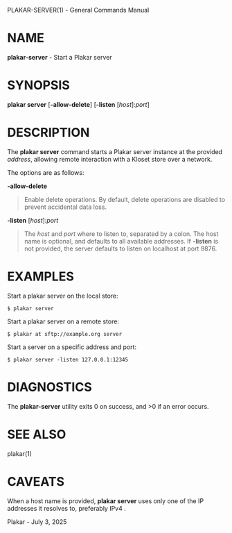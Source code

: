 PLAKAR-SERVER(1) - General Commands Manual

# NAME

**plakar-server** - Start a Plakar server

# SYNOPSIS

**plakar&nbsp;server**
\[**-allow-delete**]
\[**-listen**&nbsp;\[*host*]:*port*]

# DESCRIPTION

The
**plakar server**
command starts a Plakar server instance at the provided
*address*,
allowing remote interaction with a Kloset store over a network.

The options are as follows:

**-allow-delete**

> Enable delete operations.
> By default, delete operations are disabled to prevent accidental data
> loss.

**-listen** \[*host*]:*port*

> The
> *host*
> and
> *port*
> where to listen to, separated by a colon.
> The host name is optional, and defaults to all available addresses.
> If
> **-listen**
> is not provided, the server defaults to listen on localhost at port 9876.

# EXAMPLES

Start a plakar server on the local store:

	$ plakar server

Start a plakar server on a remote store:

	$ plakar at sftp://example.org server

Start a server on a specific address and port:

	$ plakar server -listen 127.0.0.1:12345

# DIAGNOSTICS

The **plakar-server** utility exits&#160;0 on success, and&#160;&gt;0 if an error occurs.

# SEE ALSO

plakar(1)

# CAVEATS

When a host name is provided,
**plakar server**
uses only one of the IP addresses it resolves to,
preferably IPv4 .

Plakar - July 3, 2025
